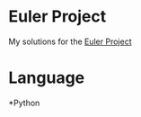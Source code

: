 # Euler Project

My solutions for the [Euler Project](https://projecteuler.net/about)

# Language

*Python

